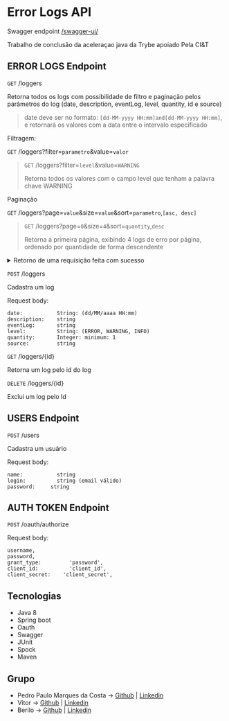 # Error Logs API

Swagger endpoint [/swagger-ui/](https://centraldeerrosjava.herokuapp.com/swagger-ui/)

Trabalho de conclusão da aceleraçao java da Trybe apoiado Pela CI&T

## **ERROR LOGS** Endpoint

`GET` /loggers

Retorna todos os logs com possibilidade de filtro e paginação pelos parâmetros do log (date, description, eventLog, level, quantity, id e source)

> date deve ser no formato: `[dd-MM-yyyy HH:mm]and[dd-MM-yyyy HH:mm]`, e retornará os valores com a data entre o intervalo especificado

Filtragem:

`GET` /loggers?filter=`parametro`&value=`valor`

> `GET` /loggers?filter=`level`&value=`WARNING`
>
> Retorna todos os valores com o campo level que tenham a palavra chave WARNING

Paginação

`GET` /loggers?page=`value`&size=`value`&sort=`parametro`,`[asc, desc]`

> `GET` /loggers?page=`0`&size=`4`&sort=`quantity`,`desc`
>
> Retorna a primeira página, exibindo 4 logs de erro por página, ordenado por quantidade de forma descendente

<details>
<summary>Retorno de uma requisição feita com sucesso</summary>
<pre>
{
  "content": [
    {
      "id": 117,
      "level": "ERROR",
      "description": "teste",
      "source": "192.168.55.55",
      "quantity": 1,
      "date": "2021-05-19T14:29:00"
    }
  ],
  "pageable": {
    "sort": {
      "sorted": false,
      "unsorted": true,
      "empty": true
    },
    "pageNumber": 0,
    "pageSize": 20,
    "offset": 0,
    "unpaged": false,
    "paged": true
  },
  "totalPages": 1,
  "totalElements": 1,
  "last": true,
  "first": true,
  "sort": {
    "sorted": false,
    "unsorted": true,
    "empty": true
  },
  "numberOfElements": 1,
  "size": 20,
  "number": 0,
  "empty": false
}
</pre>
</details>


`POST` /loggers

Cadastra um log

Request body:

```
date:			String: (dd/MM/aaaa HH:mm)
description:  	string
eventLog:		string
level:			String: (ERROR, WARNING, INFO)
quantity:		Integer: minimum: 1
source:			string
```

`GET` /loggers/{id}

Retorna um log pelo id do log

`DELETE` /loggers/{id}

Exclui um log pelo Id



## **USERS** Endpoint

`POST` /users

Cadastra um usuário

Request body: 

```
name: 		    string
login: 		    string (email válido)
password: 	  string
```

## **AUTH TOKEN** Endpoint

`POST` /oauth/authorize

Request body: 
```
username,
password,
grant_type: 	    'password',
client_id: 		    'client_id',
client_secret: 	  'client_secret',
```

## Tecnologias
- Java 8
- Spring boot
- Oauth
- Swagger
- JUnit
- Spock
- Maven

## Grupo
- Pedro Paulo Marques da Costa -> [Github](https://github.com/PedroMarqdev) | [Linkedin](https://www.linkedin.com/in/pedro-marques-9aaa651b4/)
- Vitor -> [Github](https://github.com/vitor-rc1) | [Linkedin](https://www.linkedin.com/in/vitorrodrig/)
- Berilo -> [Github](https://github.com/wberilo) | [Linkedin](https://www.linkedin.com/in/berilo/)


